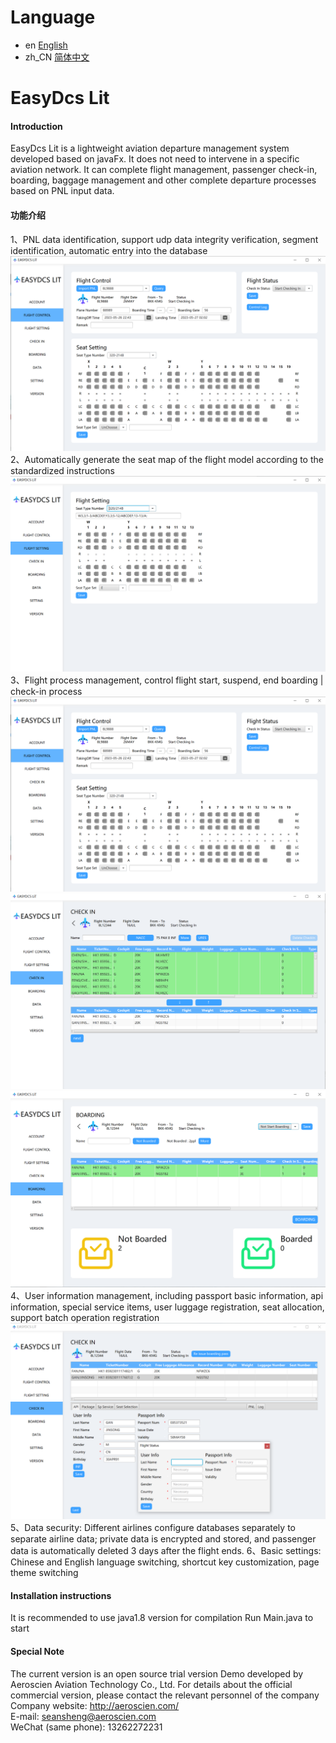 # Language
- en [English](README_en.md)
- zh_CN [简体中文](README_zh.md)

# EasyDcs Lit

#### Introduction
EasyDcs Lit is a lightweight aviation departure management system developed based on javaFx. It does not need to intervene in a specific aviation network. It can complete flight management, passenger check-in, boarding, baggage management and other complete departure processes based on PNL input data.

#### 功能介绍
1、PNL data identification, support udp data integrity verification, segment identification, automatic entry into the database
![输入图片说明](src/resources/img/%E5%BE%AE%E4%BF%A1%E5%9B%BE%E7%89%87_20230603160747.png)
2、Automatically generate the seat map of the flight model according to the standardized instructions
![输入图片说明](src/resources/img/%E5%BE%AE%E4%BF%A1%E5%9B%BE%E7%89%87_20230603160834.png)
3、Flight process management, control flight start, suspend, end boarding | check-in process
![输入图片说明](src/resources/img/%E5%BE%AE%E4%BF%A1%E5%9B%BE%E7%89%87_20230603160747.png)
![输入图片说明](src/resources/img/%E5%BE%AE%E4%BF%A1%E5%9B%BE%E7%89%87_20230603161112.png)
![输入图片说明](src/resources/img/%E5%BE%AE%E4%BF%A1%E5%9B%BE%E7%89%87_20230603162848.png)
4、User information management, including passport basic information, api information, special service items, user luggage registration, seat allocation, support batch operation registration
![输入图片说明](src/resources/img/%E5%BE%AE%E4%BF%A1%E5%9B%BE%E7%89%87_20230603163033.png)
5、Data security: Different airlines configure databases separately to separate airline data; private data is encrypted and stored, and passenger data is automatically deleted 3 days after the flight ends.
6、Basic settings: Chinese and English language switching, shortcut key customization, page theme switching

#### Installation instructions
It is recommended to use java1.8 version for compilation
Run Main.java to start

#### Special Note
The current version is an open source trial version Demo developed by Aeroscien Aviation Technology Co., Ltd. For details about the official commercial version, please contact the relevant personnel of the company  
Company website: http://aeroscien.com/  
E-mail: seansheng@aeroscien.com  
WeChat (same phone): 13262272231  

